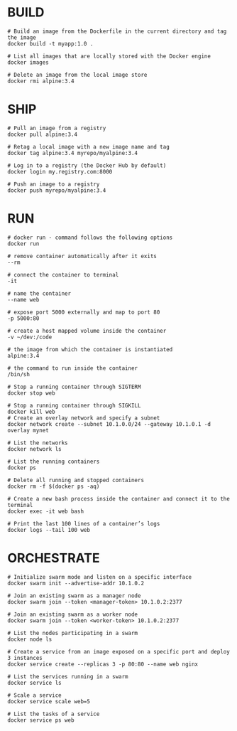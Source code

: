 # BUILD

    # Build an image from the Dockerfile in the current directory and tag the image
    docker build -t myapp:1.0 .

    # List all images that are locally stored with the Docker engine
    docker images

    # Delete an image from the local image store
    docker rmi alpine:3.4


# SHIP

    # Pull an image from a registry
    docker pull alpine:3.4

    # Retag a local image with a new image name and tag
    docker tag alpine:3.4 myrepo/myalpine:3.4

    # Log in to a registry (the Docker Hub by default)
    docker login my.registry.com:8000

    # Push an image to a registry
    docker push myrepo/myalpine:3.4

# RUN

    # docker run - command follows the following options
    docker run

    # remove container automatically after it exits
    --rm

    # connect the container to terminal
    -it

    # name the container
    --name web

    # expose port 5000 externally and map to port 80
    -p 5000:80

    # create a host mapped volume inside the container
    -v ~/dev:/code

    # the image from which the container is instantiated
    alpine:3.4

    # the command to run inside the container
    /bin/sh

    # Stop a running container through SIGTERM
    docker stop web

    # Stop a running container through SIGKILL
    docker kill web
    # Create an overlay network and specify a subnet
    docker network create --subnet 10.1.0.0/24 --gateway 10.1.0.1 -d overlay mynet

    # List the networks
    docker network ls

    # List the running containers
    docker ps

    # Delete all running and stopped containers
    docker rm -f $(docker ps -aq)

    # Create a new bash process inside the container and connect it to the terminal
    docker exec -it web bash

    # Print the last 100 lines of a container’s logs
    docker logs --tail 100 web

# ORCHESTRATE


    # Initialize swarm mode and listen on a specific interface
    docker swarm init --advertise-addr 10.1.0.2

    # Join an existing swarm as a manager node
    docker swarm join --token <manager-token> 10.1.0.2:2377

    # Join an existing swarm as a worker node
    docker swarm join --token <worker-token> 10.1.0.2:2377

    # List the nodes participating in a swarm
    docker node ls

    # Create a service from an image exposed on a specific port and deploy 3 instances
    docker service create --replicas 3 -p 80:80 --name web nginx

    # List the services running in a swarm
    docker service ls

    # Scale a service
    docker service scale web=5

    # List the tasks of a service
    docker service ps web
